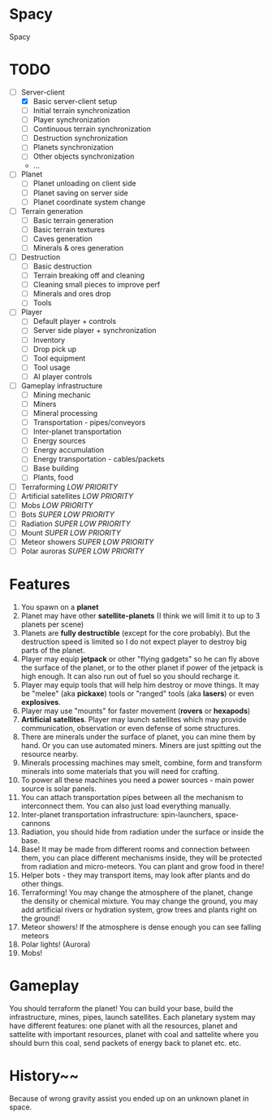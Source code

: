 # Spacy
Spacy

# TODO
- [ ] Server-client
  - [x] Basic server-client setup
  - [ ] Initial terrain synchronization
  - [ ] Player synchronization
  - [ ] Continuous terrain synchronization
  - [ ] Destruction synchronization
  - [ ] Planets synchronization
  - [ ] Other objects synchronization
  - ...
- [ ] Planet
  - [ ] Planet unloading on client side
  - [ ] Planet saving on server side
  - [ ] Planet coordinate system change
- [ ] Terrain generation
  - [ ] Basic terrain generation
  - [ ] Basic terrain textures
  - [ ] Caves generation
  - [ ] Minerals & ores generation
- [ ] Destruction
  - [ ] Basic destruction
  - [ ] Terrain breaking off and cleaning
  - [ ] Cleaning small pieces to improve perf
  - [ ] Minerals and ores drop
  - [ ] Tools
- [ ] Player
  - [ ] Default player + controls
  - [ ] Server side player + synchronization
  - [ ] Inventory
  - [ ] Drop pick up
  - [ ] Tool equipment
  - [ ] Tool usage
  - [ ] AI player controls
- [ ] Gameplay infrastructure
  - [ ] Mining mechanic
  - [ ] Miners
  - [ ] Mineral processing
  - [ ] Transportation - pipes/conveyors
  - [ ] Inter-planet transportation
  - [ ] Energy sources
  - [ ] Energy accumulation
  - [ ] Energy transportation - cables/packets
  - [ ] Base building
  - [ ] Plants, food
- [ ] Terraforming _LOW PRIORITY_
- [ ] Artificial satellites _LOW PRIORITY_
- [ ] Mobs _LOW PRIORITY_
- [ ] Bots _SUPER LOW PRIORITY_
- [ ] Radiation _SUPER LOW PRIORITY_
- [ ] Mount _SUPER LOW PRIORITY_
- [ ] Meteor showers _SUPER LOW PRIORITY_
- [ ] Polar auroras _SUPER LOW PRIORITY_

# Features
1. You spawn on a **planet**
2. Planet may have other **satellite-planets** (I think we will limit it to up to 3 planets per scene)
3. Planets are **fully destructible** (except for the core probably). But the destruction speed is limited
   so I do not expect player to destroy big parts of the planet.
4. Player may equip **jetpack** or other "flying gadgets" so he can fly above the surface of the planet, 
   or to the other planet if power of the jetpack is high enough.
   It can also run out of fuel so you should recharge it.
5. Player may equip tools that will help him destroy or move things. 
   It may be "melee" (aka **pickaxe**) tools or "ranged" tools (aka **lasers**) or even **explosives**.
6. Player may use "mounts" for faster movement (**rovers** or **hexapods**)
7. **Artificial satellites**. Player may launch satellites which may provide communication, observation or even defense
   of some structures. 
8. There are minerals under the surface of planet, you can mine them by hand. Or you can use automated miners.
   Miners are just spitting out the resource nearby.
9. Minerals processing machines may smelt, combine, form and transform minerals into some materials that you will need
   for crafting.
10. To power all these machines you need a power sources - main power source is solar panels.
11. You can attach transportation pipes between all the mechanism to interconnect them. You can also just load everything manually.
12. Inter-planet transportation infrastructure: spin-launchers, space-cannons
13. Radiation, you should hide from radiation under the surface or inside the base.
14. Base! It may be made from different rooms and connection between them, you can place different mechanisms inside, they will be protected
    from radiation and micro-meteors. You can plant and grow food in there!
15. Helper bots - they may transport items, may look after plants and do other things.
16. Terraforming! You may change the atmosphere of the planet, change the density or chemical mixture.
    You may change the ground, you may add artificial rivers or hydration system, grow trees and plants right on the ground!
17. Meteor showers! If the atmosphere is dense enough you can see falling meteors
18. Polar lights! (Aurora)
19. Mobs!

# Gameplay
You should terraform the planet! You can build your base, build the infrastructure, mines, pipes, launch satellites.
Each planetary system may have different features: one planet with all the resources, planet and sattelite with important resources,
planet with coal and sattelite where you should burn this coal, send packets of energy back to planet etc. etc.

# History~~
Because of wrong gravity assist you ended up on an unknown planet in space.